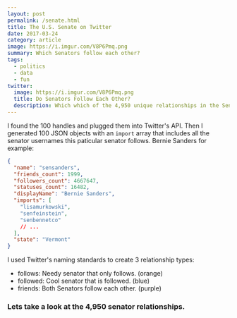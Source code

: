 ```yaml
---
layout: post
permalink: /senate.html
title: The U.S. Senate on Twitter
date: 2017-03-24
category: article
image: https://i.imgur.com/V8P6Pmq.png
summary: Which Senators follow each other?
tags:
  - politics
  - data
  - fun
twitter:
  image: https://i.imgur.com/V8P6Pmq.png
  title: Do Senators Follow Each Other?
  description: Which which of the 4,950 unique relationships in the Senate exist on Twitter
---
```


I found the 100 handles and plugged them into Twitter's API. Then I generated 100
JSON objects with an `import` array that includes all the senator usernames this
paticular senator follows. Bernie Sanders for example:

```json
{
  "name": "sensanders",
  "friends_count": 1999,
  "followers_count": 4667647,
  "statuses_count": 16482,
  "displayName": "Bernie Sanders",
  "imports": [
    "lisamurkowski",
    "senfeinstein",
    "senbennetco"
    // ...
  ],
  "state": "Vermont"
}
```

I used Twitter's naming standards to create 3 relationship types:

- follows: Needy senator that only follows. (orange)
- followed: Cool senator that is followed. (blue)
- friends: Both Senators follow each other. (purple)

### Lets take a look at the 4,950 senator relationships.

<div id="chart"></div>

<link rel="stylesheet" href="/assets/stylesheets/senate.css">
<script type="text/javascript" src="/assets/scripts/lib/d3.js"></script>
<script type="text/javascript" src="/assets/scripts/lib/lodash.js"></script>
<script type="text/javascript" src="/assets/scripts/lib/d3.layout.js"></script>
<script type="text/javascript" src="/assets/scripts/lib/packages.js"></script>
<script type="text/javascript" src="/assets/scripts/senate.js"></script>
